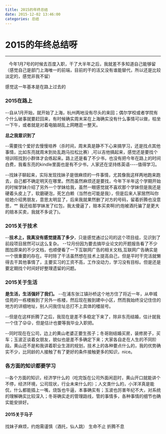 ```yaml
---
title: 2015的年终总结
date: 2015-12-02 13:46:00
categories: 总结
---
```

# 2015的年终总结呀


---
  &nbsp;&nbsp;&nbsp;今年1月7号的时候去百度入职，干了大半年之后，我就差不多知道自己能够留（感觉自己是部门上海唯一的前端，目前的干的活又没有谁能替代，所以还是比较淡定的，感觉非我不留）


感觉这一年基本是在路上过去的

### 2015在路上
--自从1月开始，就开始了上海，杭州两地没有尽头的来回；偶尔学校或者学院有个什么破事就要赶回来，有时候确实周末呆在上海确实没有什么事情可以做，枯坐一下午，或者就是对着电脑胡乱上网瞎逛一整天。

**总之我意识到了**

--需要找个爱好去慢慢培养（杀时间，周末真是静不下心来搞学习，还是找点其他事情，比如东亮就周末到处乱跑马拉松比赛）,可以吉他搞起来，感觉还是要找个培训班找到小群体才会练起来。路上还是看了不少书，也没有把今年在路上的时间白费，我看东亮的kindle里面也是有不少书，人家还在坚持练英语----值得学习。

--找妹子聊起来，实际发现找妹子是很麻烦的一件事情，尤其像我这样两地跑来跑去，自己都不确定明天在哪里。然而虽然麻烦还是要找，今年下半年这个学期开始的时候学妹介绍了另外一个学妹给我，虽然一眼感觉就不喜欢那个学妹但是我还是硬着头皮上了，软磨硬泡，死乞白赖（当然也可能是我），但是后来人家居然叫你给她介绍男朋友，意思太明显了，后来我就果然删了对方的号码，留着折腾也没意思，艹 我还给那学妹发了红包，我太傻逼了，赔本买卖啊(约炮被酒托骗了是更大的赔本买卖，我就不多说了)。




### 2015关于技术
--**技术上，我真没有感觉提高了多少**，只是感觉通过公司的这个项目组，见识到了前段项目居然可以这么复杂。
--12月份因为要去搞毕业论文的开题报告看了不少图加原来的不少文档，也顺便看了一下互联网广告的相关文档,互联网广告确实是一个很重要的存在。平时除了干活虽然想在技术上提高自己，但是平时干完活就懒得去干其他事情了，主要实习的工资不高，工作没动力，学习没有目标。但是还是要定期找个时间好好整理遗留的问题。


### 2015关于生活
**是生活，生活强奸了我们。**
--在浦东张江镇孙桥这个地方住了将近一年，从申城佳苑的一栋楼搬到了另外一栋楼，然后现在搬到建中小区，然而我始终没记住住的地方的详细地址，别人问我住址总打不上具体的楼层号。

--但是在这样折腾了之后，我现在是差不多稳定下来了，除非东亮结婚，估计就我一个住了😜😜，但是估计也要等我毕业入职把。

--同时现在在公司，边上的黄山老婆正要生孩子；冬哥刚结婚买房，装修房子，买车；玉波正谈着女朋友，貌似也是差不多确定下来；大家各自走在人生的不同阶段。黄山还不是和我讲着职业生涯的规划，技术上的各种要点什么的，我的优势确实不少，比同龄的人接触了有了更好的条件接触更多的知识，nice。

### 各方面的知识都要学习
--各个方面的知识，经济学什么的（吃完饭在公司外面闲逛时，黄山开口就能讲个不停，经济环境，公司现状，行业未来什么的）；人文类什么的，小洋洋真是能侃，什么都能插上一嘴，烧饭也牛逼，本事确实有；玉波也厉害年纪不大，对系统的理解确实比较深入；冬哥确实走的管理路线，管的事情多，各种事情的细节也确实能安排好。



#### 2015关于马子
找妹子麻烦，约炮需谨慎（酒托，仙人跳）  生命不止 折腾不息










